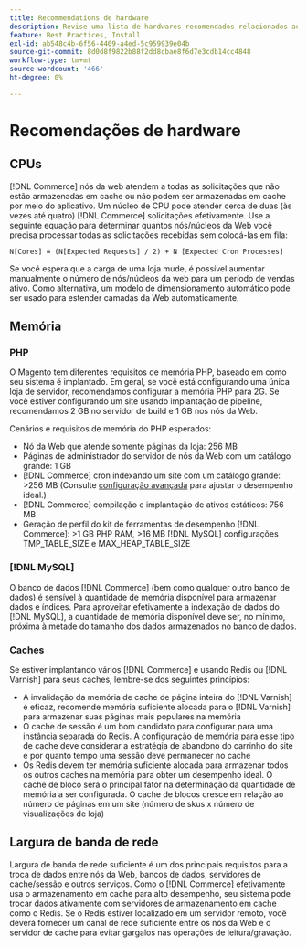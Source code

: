 ```yaml
---
title: Recommendations de hardware
description: Revise uma lista de hardwares recomendados relacionados ao desempenho ideal das implantações do Adobe Commerce.
feature: Best Practices, Install
exl-id: ab548c4b-6f56-4409-a4ed-5c959939e04b
source-git-commit: 8d0d8f9822b88f2dd8cbae8f6d7e3cdb14cc4848
workflow-type: tm+mt
source-wordcount: '466'
ht-degree: 0%

---
```


# Recomendações de hardware

## CPUs

[!DNL Commerce] nós da web atendem a todas as solicitações que não estão armazenadas em cache ou não podem ser armazenadas em cache por meio do aplicativo. Um núcleo de CPU pode atender cerca de duas (às vezes até quatro) [!DNL Commerce] solicitações efetivamente. Use a seguinte equação para determinar quantos nós/núcleos da Web você precisa processar todas as solicitações recebidas sem colocá-las em fila:

```
N[Cores] = (N[Expected Requests] / 2) + N [Expected Cron Processes]
```

Se você espera que a carga de uma loja mude, é possível aumentar manualmente o número de nós/núcleos da web para um período de vendas ativo. Como alternativa, um modelo de dimensionamento automático pode ser usado para estender camadas da Web automaticamente.

## Memória

### PHP

O Magento tem diferentes requisitos de memória PHP, baseado em como seu sistema é implantado.  Em geral, se você está configurando uma única loja de servidor, recomendamos configurar a memória PHP para 2G.  Se você estiver configurando um site usando implantação de pipeline, recomendamos 2 GB no servidor de build e 1 GB nos nós da Web.

Cenários e requisitos de memória do PHP esperados:

* Nó da Web que atende somente páginas da loja: 256 MB
* Páginas de administrador do servidor de nós da Web com um catálogo grande: 1 GB
* [!DNL Commerce] cron indexando um site com um catálogo grande: >256 MB (Consulte [configuração avançada](../performance/advanced-setup.md) para ajustar o desempenho ideal.)
* [!DNL Commerce] compilação e implantação de ativos estáticos: 756 MB
* Geração de perfil do kit de ferramentas de desempenho [!DNL Commerce]: >1 GB PHP RAM, >16 MB [!DNL MySQL] configurações TMP_TABLE_SIZE e MAX_HEAP_TABLE_SIZE

### [!DNL MySQL]

O banco de dados [!DNL Commerce] (bem como qualquer outro banco de dados) é sensível à quantidade de memória disponível para armazenar dados e índices. Para aproveitar efetivamente a indexação de dados do [!DNL MySQL], a quantidade de memória disponível deve ser, no mínimo, próxima à metade do tamanho dos dados armazenados no banco de dados.

### Caches

Se estiver implantando vários [!DNL Commerce] e usando Redis ou [!DNL Varnish] para seus caches, lembre-se dos seguintes princípios:

* A invalidação da memória de cache de página inteira do [!DNL Varnish] é eficaz, recomende memória suficiente alocada para o [!DNL Varnish] para armazenar suas páginas mais populares na memória
* O cache de sessão é um bom candidato para configurar para uma instância separada do Redis.  A configuração de memória para esse tipo de cache deve considerar a estratégia de abandono do carrinho do site e por quanto tempo uma sessão deve permanecer no cache
* Os Redis devem ter memória suficiente alocada para armazenar todos os outros caches na memória para obter um desempenho ideal.  O cache de bloco será o principal fator na determinação da quantidade de memória a ser configurada.  O cache de blocos cresce em relação ao número de páginas em um site (número de skus x número de visualizações de loja)

## Largura de banda de rede

Largura de banda de rede suficiente é um dos principais requisitos para a troca de dados entre nós da Web, bancos de dados, servidores de cache/sessão e outros serviços. Como o [!DNL Commerce] efetivamente usa o armazenamento em cache para alto desempenho, seu sistema pode trocar dados ativamente com servidores de armazenamento em cache como o Redis. Se o Redis estiver localizado em um servidor remoto, você deverá fornecer um canal de rede suficiente entre os nós da Web e o servidor de cache para evitar gargalos nas operações de leitura/gravação.
